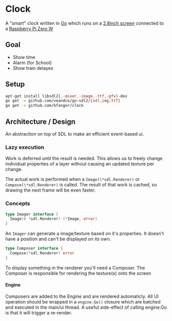 # Clock

A "smart" clock written in [Go](https://golang.org) which runs on a [2.8inch screen](https://www.waveshare.com/2.8inch-RPi-LCD-A.htm) connected to a [Raspberry Pi Zero W](https://www.raspberrypi.org/)

## Goal

- Show time
- Alarm (for School)
- Show train delayes

## Setup

```sh
apt-get install libsdl2{,-mixer,-image,-ttf,-gfx}-dev
go get -v github.com/veandco/go-sdl2/{sdl,img,ttf}
go get -v github.com/bfanger/clock
```

## Architecture / Design

An abstraction on top of SDL to make an efficient event-based ui.

### Lazy execution

Work is deferred until the result is needed. This allows us to freely change individual properties of a layer without causing an updated texture per change.

The actual work is performed when a `Image(\*sdl.Renderer)` or `Compose(\*sdl.Renderer)` is called.
The result of that work is cached, so drawing the next frame will be even faster.

### Concepts

```go
type Imager interface {
  Image(r *sdl.Renderer) (*Image, error)
}
```

An `Imager` can generate a image/texture based on it's properties.
It doesn't have a position and can't be displayed on its own.

```go
type Composer interface {
  Compose(*sdl.Renderer) error
}
```

To display something in the renderer you'll need a Composer.
The Composer is responsible for rendering the texture(s) onto the screen

#### Engine

Composers are added to the Engine and are rendered automaticly.
All UI operation should be wrapped in a `engine.Go()` closure which are batched and executed in the main/ui thread.
A useful side-effect of calling engine.Go is that it will trigger a re-render.

